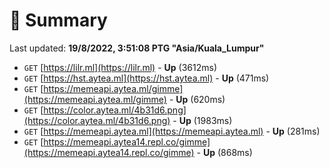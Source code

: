 # 📖 Summary
Last updated: **19/8/2022, 3:51:08 PTG "Asia/Kuala_Lumpur"**

- `GET` [https://lilr.ml](https://lilr.ml) - **Up** (3612ms)
- `GET` [https://hst.aytea.ml](https://hst.aytea.ml) - **Up** (471ms)
- `GET` [https://memeapi.aytea.ml/gimme](https://memeapi.aytea.ml/gimme) - **Up** (620ms)
- `GET` [https://color.aytea.ml/4b31d6.png](https://color.aytea.ml/4b31d6.png) - **Up** (1983ms)
- `GET` [https://memeapi.aytea.ml](https://memeapi.aytea.ml) - **Up** (281ms)
- `GET` [https://memeapi.aytea14.repl.co/gimme](https://memeapi.aytea14.repl.co/gimme) - **Up** (868ms)
